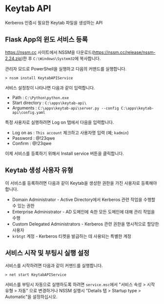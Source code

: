 # Keytab API

Kerberos 인증시 필요한 Keytab 파일을 생성하는 API

## Flask App의 윈도 서비스 등록

https://nssm.cc 사이트에서 NSSM을 다운로드(https://nssm.cc/release/nssm-2.24.zip)한 후 `C:\Windows\System32`에 복사합니다.

관리자 모드로 PowerShell을 실행하고 다음의 커맨드를 실행합니다.

```
> nssm install KeytabAPIService
```

서비스 설정창이 나타나면 다음과 같이 입력합니다. 

* Path : `C:\Python\python.exe`
* Start directory : `C:\apps\keytab-api\`
* Arguments : `C:\apps\keytab-api\server.py --config C:\apps\keytab-api\config.yaml`

특정 사용자로 실행하려면 Log on 탭에서 다음을 입력합니다.

* Log on as : `This account` 체크하고 사용자명 입력 (예; `kadmin`)
* Password : @!23qwe
* Confirm : @!23qwe

이제 서비스를 등록하기 위해서 Install service 버튼을 클릭합니다.

## Keytab 생성 사용자 유형

이 서비스를 등록하려면 다음과 같이 Keytab을 생성한 권한을 가진 사용자로 등록해야 합니다.

* Domain Administrator - Active Directory에서 Kerberos 관련 작업을 수행할 수 있는 권한
* Enterprise Administrator - AD 도메인에 속한 모든 도메인에 대해 관리 작업을 수행
* Custom Delegated Administrators - Kerberos 관련 권한을 명시적으로 할당한 사용자
* `krbtgt` 계정 - Kerberos 티켓을 발급하는 데 사용되는 특별한 계정

## 서비스 시작 및 부팅시 실행 설정

서비스를 시작하려면 다음과 같이 커맨드를 실행합니다.

```
> net start KeytabAPIService
```

서비스를 부팅시 자동으로 실행하도록 하려면 `service.msc`에서 "서비스 속성 > 시작 유형 > 자동" 으로 변경하거나 NSSM 실행시 "Details 탭 > Startup type > Automatic"을 설정하십시오.

